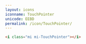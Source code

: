 ```yaml
---
layout: icons
iconname: TouchPointer
unicode: EEBD
permalink: /icon/TouchPointer/
---
```


``` html
<i class="mi mi-TouchPointer"></i>
```

